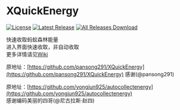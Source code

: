 # XQuickEnergy

[![License](https://img.shields.io/github/license/pansong291/XQuickEnergy.svg)](LICENSE)
[![Latest Release](https://img.shields.io/github/release/pansong291/XQuickEnergy.svg)](../../releases)
[![All Releases Download](https://img.shields.io/github/downloads/pansong291/XQuickEnergy/total.svg)](../../releases)

快速收取蚂蚁森林能量  
进入界面快速收取，非自动收取  
更多详情请见[Wiki](../../wiki)  

原地址：[https://github.com/pansong291/XQuickEnergy](https://github.com/pansong291/XQuickEnergy)
感谢(@pansong291)

原地址：[https://github.com/yongjun925/autocollectenergy](https://github.com/yongjun925/autocollectenergy)  
感谢编码美丽的四哥(@尼古拉斯·赵四)
